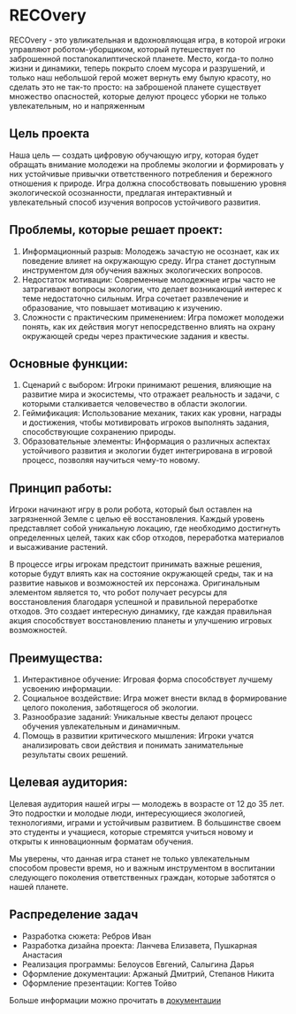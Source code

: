 # RECOvery
RECOvery - это увликательная и вдохновляющая игра, в которой игроки управляют роботом-уборщиком, который путешествует по заброшенной постапокалиптической планете. Место, когда-то полно жизни и динамики, теперь покрыто слоем мусора и разрушений, и только наш небольшой герой может вернуть ему былую красоту, но сделать это не так-то просто: на заброшеной планете существует множество опасностей, которые делуют процесс уборки не только увлекательным, но и напряженным
## Цель проекта 
Наша цель — создать цифровую обучающую игру, которая будет обращать внимание молодежи на проблемы экологии и формировать у них устойчивые привычки ответственного потребления и бережного отношения к природе. Игра должна способствовать повышению уровня экологической осознанности, предлагая интерактивный и увлекательный способ изучения вопросов устойчивого развития.
## Проблемы, которые решает проект:
1. Информационный разрыв: Молодежь зачастую не осознает, как их поведение влияет на окружающую среду. Игра станет доступным инструментом для обучения важных экологических вопросов.
2. Недостаток мотивации: Современные молодежные игры часто не затрагивают вопросы экологии, что делает возникающий интерес к теме недостаточно сильным. Игра сочетает развлечение и образование, что повышает мотивацию к изучению.
3. Сложности с практическим применением: Игра поможет молодежи понять, как их действия могут непосредственно влиять на охрану окружающей среды через практические задания и квесты.
## Основные функции:
1. Сценарий с выбором: Игроки принимают решения, влияющие на развитие мира и экосистемы, что отражает реальность и задачи, с которыми сталкивается человечество в области экологии.
2. Геймификация: Использование механик, таких как уровни, награды и достижения, чтобы мотивировать игроков выполнять задания, способствующие сохранению природы.
3. Образовательные элементы: Информация о различных аспектах устойчивого развития и экологии будет интегрирована в игровой процесс, позволяя научиться чему-то новому.
## Принцип работы:
Игроки начинают игру в роли робота, который был оставлен на загрязненной Земле с целью её восстановления. Каждый уровень представляет собой уникальную локацию, где необходимо достигнуть определенных целей, таких как сбор отходов, переработка материалов и высаживание растений.

В процессе игры игрокам предстоит принимать важные решения, которые будут влиять как на состояние окружающей среды, так и на развитие навыков и возможностей их персонажа. Оригинальным элементом является то, что робот получает ресурсы для восстановления благодаря успешной и правильной переработке отходов. Это создает интересную динамику, где каждая правильная акция способствует восстановлению планеты и улучшению игровых возможностей. 
## Преимущества:
1. Интерактивное обучение: Игровая форма способствует лучшему усвоению информации.
2. Социальное воздействие: Игра может внести вклад в формирование целого поколения, заботящегося об экологии.
3. Разнообразие заданий: Уникальные квесты делают процесс обучения увлекательным и динамичным.
4. Помощь в развитии критического мышления: Игроки учатся анализировать свои действия и понимать занимательные результаты своих решений.
## Целевая аудитория:
Целевая аудитория нашей игры — молодежь в возрасте от 12 до 35 лет. Это подростки и молодые люди, интересующиеся экологией, технологиями, играми и устойчивым развитием. В большинстве своем это студенты и учащиеся, которые стремятся учиться новому и открыты к инновационным форматам обучения.

Мы уверены, что данная игра станет не только увлекательным способом провести время, но и важным инструментом в воспитании следующего поколения ответственных граждан, которые заботятся о нашей планете. 
## Распределение задач
- Разработка сюжета: Ребров Иван
- Разработка дизайна проекта: Ланчева  Елизавета, Пушкарная Анастасия
- Реализация программы: Белоусов Евгений, Салыгина Дарья
- Оформление документации: Аржаный  Дмитрий, Степанов Никита
- Оформление презентации: Когтев Тойво

Больше информации можно прочитать в [документации](https://github.com/KimNasty/Recovery/wiki)

